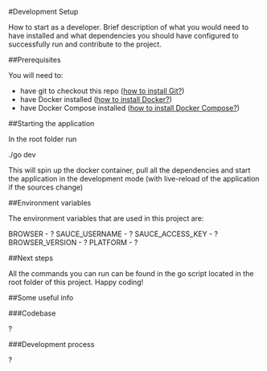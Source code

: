 #Development Setup

 How to start as a developer. Brief description of what you would need to have installed and what dependencies you should have configured to successfully run and contribute to the project.

##Prerequisites

You will need to:

* have git to checkout this repo ([how to install Git?](https://git-scm.com/book/en/v2/Getting-Started-Installing-Git))
* have Docker installed ([how to install Docker?](https://docs.docker.com/engine/installation/))
* have Docker Compose installed ([how to install Docker Compose?](https://docs.docker.com/compose/install/))

##Starting the application

In the root folder run

  ./go dev

This will spin up the docker container, pull all the dependencies and start the application in the development mode (with live-reload of the application if the sources change)

##Environment variables

The environment variables that are used in this project are:

  BROWSER - ?
  SAUCE_USERNAME - ?
  SAUCE_ACCESS_KEY - ?
  BROWSER_VERSION - ?
  PLATFORM - ?

##Next steps

All the commands you can run can be found in the go script located in the root folder of this project. Happy coding!

##Some useful info

###Codebase

?

###Development process

?
